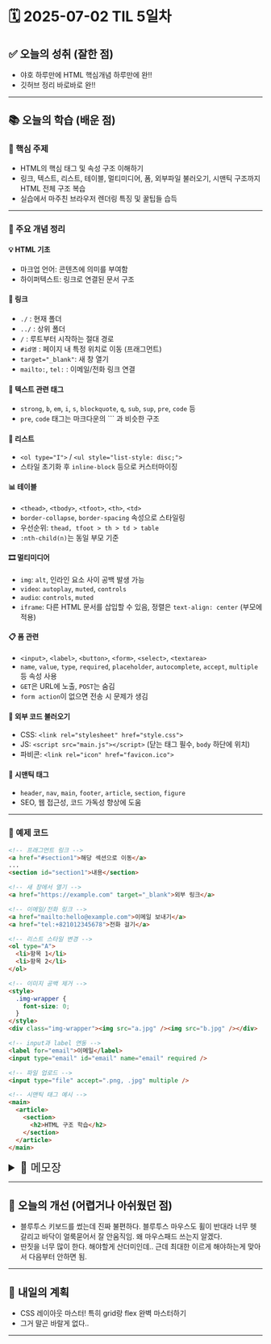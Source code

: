 # 🗓️ 2025-07-02 TIL 5일차

## ✅ 오늘의 성취 (잘한 점)

- 야호 하루만에 HTML 핵심개념 하루만에 완!!
- 깃허브 정리 바로바로 완!!

---

## 📚 오늘의 학습 (배운 점)

### 🔹 핵심 주제

- HTML의 핵심 태그 및 속성 구조 이해하기
- 링크, 텍스트, 리스트, 테이블, 멀티미디어, 폼, 외부파일 불러오기, 시맨틱 구조까지 HTML 전체 구조 복습
- 실습에서 마주친 브라우저 렌더링 특징 및 꿀팁들 습득

---

### 🔹 주요 개념 정리

#### 💡 HTML 기초

- 마크업 언어: 콘텐츠에 의미를 부여함
- 하이퍼텍스트: 링크로 연결된 문서 구조

#### 📎 링크

- `./` : 현재 폴더
- `../` : 상위 폴더
- `/` : 루트부터 시작하는 절대 경로
- `#id명` : 페이지 내 특정 위치로 이동 (프래그먼트)
- `target="_blank"`: 새 창 열기
- `mailto:`, `tel:` : 이메일/전화 링크 연결

#### 📝 텍스트 관련 태그

- `strong`, `b`, `em`, `i`, `s`, `blockquote`, `q`, `sub`, `sup`, `pre`, `code` 등
- `pre`, `code` 태그는 마크다운의 ``` 과 비슷한 구조

#### 🔢 리스트

- `<ol type="I">` / `<ul style="list-style: disc;">`
- 스타일 초기화 후 `inline-block` 등으로 커스터마이징

#### 📊 테이블

- `<thead>`, `<tbody>`, `<tfoot>`, `<th>`, `<td>`
- `border-collapse`, `border-spacing` 속성으로 스타일링
- 우선순위: `thead, tfoot > th > td > table`
- `:nth-child(n)`는 동일 부모 기준

#### 🎞️ 멀티미디어

- `img`: `alt`, 인라인 요소 사이 공백 발생 가능
- `video`: `autoplay`, `muted`, `controls`
- `audio`: `controls`, `muted`
- `iframe`: 다른 HTML 문서를 삽입할 수 있음, 정렬은 `text-align: center` (부모에 적용)

#### 📋 폼 관련

- `<input>`, `<label>`, `<button>`, `<form>`, `<select>`, `<textarea>`
- `name`, `value`, `type`, `required`, `placeholder`, `autocomplete`, `accept`, `multiple` 등 속성 사용
- `GET`은 URL에 노출, `POST`는 숨김
- `form action`이 없으면 전송 시 문제가 생김

#### 📎 외부 코드 불러오기

- CSS: `<link rel="stylesheet" href="style.css">`
- JS: `<script src="main.js"></script>` (닫는 태그 필수, `body` 하단에 위치)
- 파비콘: `<link rel="icon" href="favicon.ico">`

#### 🧩 시맨틱 태그

- `header`, `nav`, `main`, `footer`, `article`, `section`, `figure`
- SEO, 웹 접근성, 코드 가독성 향상에 도움

---

### 🔹 예제 코드

```html
<!-- 프래그먼트 링크 -->
<a href="#section1">해당 섹션으로 이동</a>
...
<section id="section1">내용</section>

<!-- 새 창에서 열기 -->
<a href="https://example.com" target="_blank">외부 링크</a>

<!-- 이메일/전화 링크 -->
<a href="mailto:hello@example.com">이메일 보내기</a>
<a href="tel:+821012345678">전화 걸기</a>

<!-- 리스트 스타일 변경 -->
<ol type="A">
  <li>항목 1</li>
  <li>항목 2</li>
</ol>

<!-- 이미지 공백 제거 -->
<style>
  .img-wrapper {
    font-size: 0;
  }
</style>
<div class="img-wrapper"><img src="a.jpg" /><img src="b.jpg" /></div>

<!-- input과 label 연동 -->
<label for="email">이메일</label>
<input type="email" id="email" name="email" required />

<!-- 파일 업로드 -->
<input type="file" accept=".png, .jpg" multiple />

<!-- 시맨틱 태그 예시 -->
<main>
  <article>
    <section>
      <h2>HTML 구조 학습</h2>
    </section>
  </article>
</main>
```

<details>
<summary style="font-size:22px"> 📓 메모장 </summary>

### html 핵심개념

#### 시작하기

- 마크업은 의미 있는 구조를 부여하는 언어
- 하이퍼텍스트는 링크를 통해 문서를 연결
- 참거짓 속성은 속성 이름만 써줘도 참으로 간주됨

#### 링크

- HTML 파일명 생략 가능: `폴더명/`
- 경로 요약:

  - `./` : 현재 폴더
  - `../` : 상위 폴더
  - `/` : 루트 경로

- 프래그먼트: `#아이디명`으로 특정 요소로 이동
- 새 창 열기: `target="_blank"`
- 이메일, 전화: `mailto:`, `tel:` 사용 가능

#### 텍스트

- `strong`, `em`, `b`, `i`, `s`, `blockquote`, `q`, `sub`, `sup`, `pre`, `code` 태그 정리
- `blockquote`는 들여쓰기, `pre`, `code`는 마크다운처럼 보임

#### 리스트

- `ul`, `ol`, `li`
- `list-style`로 스타일 지정
- 스타일 초기화 후 직접 꾸미는 방식도 많음

#### 테이블

- `table`, `thead`, `tbody`, `tfoot`, `th`, `td`
- 스타일링: `border-collapse`, `border-spacing`
- 우선순위: `thead, tfoot > th > td > table`
- `nth-child(n)`는 같은 부모 기준

#### 멀티미디어

- `img` 공백 문제: `font-size: 0`
- `video`, `audio` 태그: `controls`, `muted`, `autoplay`
- `iframe`은 inline-block이라 `margin: 0 auto` 안 됨 → 부모에 `text-align: center` 적용

#### 폼

- `input`, `label`, `button`, `select`, `textarea`
- `type`, `name`, `value`, `required`, `autocomplete`, `accept`, `multiple` 등 다양한 속성
- `action`이 없으면 URL에 정보가 노출됨
- `method="post"`로 정보 숨김 가능

#### 외부 코드 불러오기

- CSS: `<link rel="stylesheet">`, `<link rel="icon">`
- JS: `<script>`는 `body` 하단에

#### 시맨틱 태그

- `header`, `nav`, `main`, `footer`, `article`, `section`, `figure`
- 검색엔진 최적화(SEO), 웹 접근성(a11y), 가독성 향상

</details>

---

## 🧠 오늘의 개선 (어렵거나 아쉬웠던 점)

- 블루투스 키보드를 썼는데 진짜 불편하다. 블루투스 마우스도 휠이 반대라 너무 헷갈리고 바닥이 얼룩묻어서 잘 안움직임. 왜 마우스패드 쓰는지 알겠다.
- 딴짓을 너무 많이 한다. 해야할게 산더미인데.. 근데 최대한 이르게 해야하는게 맞아서 다음부터 안하면 됨.

---

## 🚀 내일의 계획

- CSS 레이아웃 마스터! 특히 grid랑 flex 완벽 마스터하기
- 그거 말곤 바랄게 없다..

---
